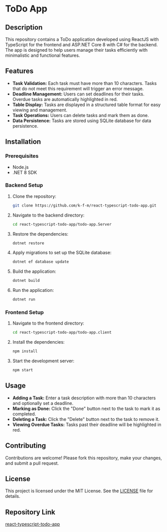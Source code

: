 # ToDo App

## Description
This repository contains a ToDo application developed using ReactJS with TypeScript for the frontend and ASP.NET Core 8 with C# for the backend. The app is designed to help users manage their tasks efficiently with minimalistic and functional features.

## Features
- **Task Validation:** Each task must have more than 10 characters. Tasks that do not meet this requirement will trigger an error message.
- **Deadline Management:** Users can set deadlines for their tasks. Overdue tasks are automatically highlighted in red.
- **Table Display:** Tasks are displayed in a structured table format for easy viewing and management.
- **Task Operations:** Users can delete tasks and mark them as done.
- **Data Persistence:** Tasks are stored using SQLite database for data persistence.

## Installation

### Prerequisites
- Node.js
- .NET 8 SDK

### Backend Setup
1. Clone the repository:
    ```bash
    git clone https://github.com/k-f-m/react-typescript-todo-app.git
    ```
2. Navigate to the backend directory:
    ```bash
    cd react-typescript-todo-app/todo-app.Server
    ```
3. Restore the dependencies:
    ```bash
    dotnet restore
    ```
4. Apply migrations to set up the SQLite database:
   ```bash
   dotnet ef database update
   ```
5. Build the application:
    ```bash
    dotnet build
    ```
6. Run the application:
    ```bash
    dotnet run
    ```

### Frontend Setup
1. Navigate to the frontend directory:
    ```bash
    cd react-typescript-todo-app/todo-app.client
    ```
2. Install the dependencies:
    ```bash
    npm install
    ```
3. Start the development server:
    ```bash
    npm start
    ```

## Usage
- **Adding a Task:** Enter a task description with more than 10 characters and optionally set a deadline.
- **Marking as Done:** Click the "Done" button next to the task to mark it as completed.
- **Deleting a Task:** Click the "Delete" button next to the task to remove it.
- **Viewing Overdue Tasks:** Tasks past their deadline will be highlighted in red.

## Contributing
Contributions are welcome! Please fork this repository, make your changes, and submit a pull request.

## License
This project is licensed under the MIT License. See the [LICENSE](LICENSE) file for details.

## Repository Link
[react-typescript-todo-app](https://github.com/k-f-m/react-typescript-todo-app)
